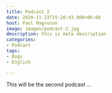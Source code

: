 ```yaml
---
title: Podcast 2
date: 2020-11-23T15:28:43.000+06:00
host: Paul Magnuson
image: images/podcast-2.jpg
description: this is meta description
categories:
- Podcast
tags:
- Dogs
- English

---
```

This will be the second podcast ...

